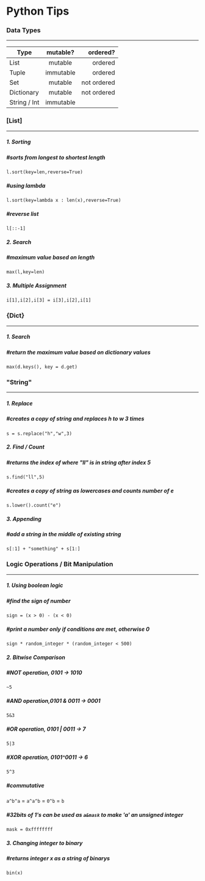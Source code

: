 # Python Tips 
### Data Types
---
| Type          | mutable?      | ordered?    |
| ------------- |:-------------:| ----------: |
| List          | mutable       | ordered     |
| Tuple         | immutable     | ordered     |
| Set           | mutable       | not ordered |
| Dictionary    | mutable       | not ordered |
| String / Int  | immutable     |             |



### [List] 
---
##### 1. Sorting
##### #sorts from longest to shortest length 

```l.sort(key=len,reverse=True)``` 

##### #using lambda

```l.sort(key=lambda x : len(x),reverse=True)``` 

##### #reverse list

```l[::-1]``` 


##### 2. Search
##### #maximum value based on length

```max(l,key=len)``` 



##### 3. Multiple Assignment
```i[1],i[2],i[3] = i[3],i[2],i[1]``` 



### {Dict} 
---
##### 1. Search
##### #return the maximum value based on dictionary values

```max(d.keys(), key = d.get)```




### "String" 
---
##### 1. Replace
##### #creates a copy of string and replaces h to w 3 times

```s = s.replace("h","w",3)``` 


##### 2. Find / Count
##### #returns the index of where "ll" is in string after index 5

```s.find("ll",5)``` 

##### #creates a copy of string as lowercases and counts number of e 

```s.lower().count("e")``` 


##### 3. Appending
##### #add a string in the middle of existing string

```s[:1] + "something" + s[1:]``` 





### Logic Operations / Bit Manipulation 
---
##### 1. Using boolean logic
##### #find the sign of number

```sign = (x > 0) - (x < 0)``` 

##### #print a number only if conditions are met, otherwise 0  

```sign * random_integer * (random_integer < 500)``` 


##### 2. Bitwise Comparison
##### #NOT operation, 0101 -> 1010 

```~5``` 

##### #AND operation,0101 & 0011 -> 0001

```5&3``` 

##### #OR operation, 0101 | 0011 -> 7

```5|3``` 

##### #XOR operation, 0101^0011 -> 6

```5^3``` 

##### #commutative

```a^b^a``` = ```a^a^b``` = ```0^b``` = ```b``` 

##### #32bits of 1's can be used as ```a&mask``` to make 'a' an unsigned integer 

```mask = 0xffffffff```  

 

##### 3. Changing integer to binary
##### #returns integer x as a string of binarys

```bin(x)``` 
